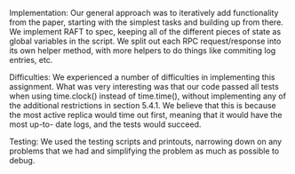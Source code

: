 Implementation:
Our general approach was to iteratively add functionality from
the paper, starting with the simplest tasks and building up
from there. We implement RAFT to spec, keeping all of the 
different pieces of state as global variables in the script.
We split out each RPC request/response into its own helper 
method, with more helpers to do things like commiting log entries,
etc.

Difficulties:
We experienced a number of difficulties in implementing this 
assignment. What was very interesting was that our code 
passed all tests when using time.clock() instead of time.time(),
without implementing any of the additional restrictions in section 
5.4.1. We believe that this is because the most active replica
would time out first, meaning that it would have the most up-to-
date logs, and the tests would succeed. 

Testing:
We used the testing scripts and printouts, narrowing down
on any problems that we had and simplifying the problem as 
much as possible to debug.
